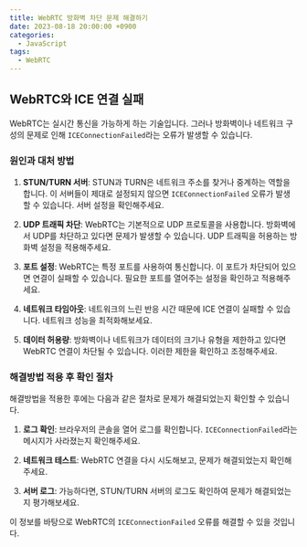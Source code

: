 ```yaml
---
title: WebRTC 방화벽 차단 문제 해결하기
date: 2023-08-18 20:00:00 +0900
categories:
  - JavaScript
tags:
  - WebRTC
---
```


## WebRTC와 ICE 연결 실패

WebRTC는 실시간 통신을 가능하게 하는 기술입니다. 그러나 방화벽이나 네트워크 구성의 문제로 인해 `ICEConnectionFailed`라는 오류가 발생할 수 있습니다.

### 원인과 대처 방법

1. **STUN/TURN 서버**: STUN과 TURN은 네트워크 주소를 찾거나 중계하는 역할을 합니다. 이 서버들이 제대로 설정되지 않으면 `ICEConnectionFailed` 오류가 발생할 수 있습니다. 서버 설정을 확인해주세요.

2. **UDP 트래픽 차단**: WebRTC는 기본적으로 UDP 프로토콜을 사용합니다. 방화벽에서 UDP를 차단하고 있다면 문제가 발생할 수 있습니다. UDP 트래픽을 허용하는 방화벽 설정을 적용해주세요.

3. **포트 설정**: WebRTC는 특정 포트를 사용하여 통신합니다. 이 포트가 차단되어 있으면 연결이 실패할 수 있습니다. 필요한 포트를 열어주는 설정을 확인하고 적용해주세요.

4. **네트워크 타임아웃**: 네트워크의 느린 반응 시간 때문에 ICE 연결이 실패할 수 있습니다. 네트워크 성능을 최적화해보세요.

5. **데이터 허용량**: 방화벽이나 네트워크가 데이터의 크기나 유형을 제한하고 있다면 WebRTC 연결이 차단될 수 있습니다. 이러한 제한을 확인하고 조정해주세요.

### 해결방법 적용 후 확인 절차

해결방법을 적용한 후에는 다음과 같은 절차로 문제가 해결되었는지 확인할 수 있습니다.

1. **로그 확인**: 브라우저의 콘솔을 열어 로그를 확인합니다. `ICEConnectionFailed`라는 메시지가 사라졌는지 확인해주세요.
  
2. **네트워크 테스트**: WebRTC 연결을 다시 시도해보고, 문제가 해결되었는지 확인해주세요.

3. **서버 로그**: 가능하다면, STUN/TURN 서버의 로그도 확인하여 문제가 해결되었는지 평가해보세요.

이 정보를 바탕으로 WebRTC의 `ICEConnectionFailed` 오류를 해결할 수 있을 것입니다.